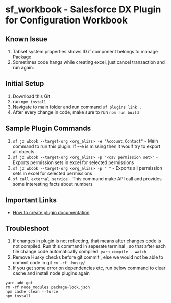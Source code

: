 # sf_workbook - Salesforce DX Plugin for Configuration Workbook

## Known Issue

1. Tabset system properties shows ID if component belongs to manage Package
1. Sometimes code hangs while creating excel, just cancel transaction and run again.

## Initial Setup

1. Download this Git
1. run `npm install`
1. Navigate to main folder and run command `sf plugins link .`
1. After every change in code, make sure to run `npm run build`

## Sample Plugin Commands

1. `sf jz wbook --target-org <org_alias> -e "Account,Contact"` - Main command to run this plugin. If --e is missing then it woulf try to export all objects
1. `sf jz wbook --target-org <org_alias> -p "<csv permission set>"` - Exports permission sets in excel for selected permissions
1. `sf jz wbook --target-org <org_alias> -p " "` - Exports all permission sets in excel for selected permissions
1. `sf call external service` - This command make API call and provides some interesting facts about numbers

## Important Links

- [How to create plugin documentation](https://github.com/salesforcecli/cli/wiki/Get-Started-And-Create-Your-First-Plug-In)

## Troubleshoot

1. If changes in plugin is not reflecting, that means after changes code is not compiled. Run this command in seperate terminal , so that after each file change code automatically compiled. `yarn compile --watch`
1. Remove Husky checks before git commit , else we would not be able to commit code in git `rm -rf .husky/`
1. If you get some error on dependencies etc, run below command to clear cache and install node plugins again

```
yarn add got
rm -rf node_modules package-lock.json
npm cache clean --force
npm install
```
